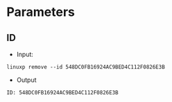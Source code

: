 # Parameters

## ID

- Input:

```
linuxp remove --id 548DC0FB16924AC9BED4C112F0826E3B
```

- Output

```bash
ID: 548DC0FB16924AC9BED4C112F0826E3B

```